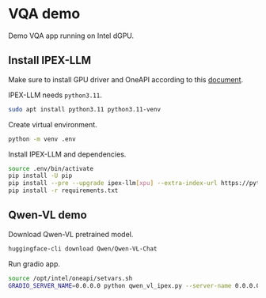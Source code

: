 # VQA demo

Demo VQA app running on Intel dGPU.

## Install IPEX-LLM

Make sure to install GPU driver and OneAPI according to this [document](https://github.com/intel-analytics/ipex-llm/blob/main/docs/mddocs/Quickstart/install_linux_gpu.md).

IPEX-LLM needs `python3.11`.

```bash
sudo apt install python3.11 python3.11-venv
```

Create virtual environment.

```bash
python -m venv .env
```

Install IPEX-LLM and dependencies.

```bash
source .env/bin/activate
pip install -U pip
pip install --pre --upgrade ipex-llm[xpu] --extra-index-url https://pytorch-extension.intel.com/release-whl/stable/xpu/cn/
pip install -r requirements.txt
```

## Qwen-VL demo

Download Qwen-VL pretrained model.

```bash
huggingface-cli download Qwen/Qwen-VL-Chat
```

Run gradio app.

```bash
source /opt/intel/oneapi/setvars.sh
GRADIO_SERVER_NAME=0.0.0.0 python qwen_vl_ipex.py --server-name 0.0.0.0
```
